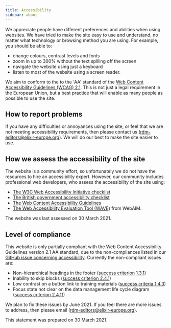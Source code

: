 ```yaml
---
title: Accessibility
sidebar: about
---
```


We appreciate people have different preferences and abilities when using websites. We have tried to make the site easy to use and understand, no matter what technology or browsing method you are using. For example, you should be able to:

  * change colours, contrast levels and fonts
  * zoom in up to 300% without the text spilling off the screen
  * navigate the website using just a keyboard
  * listen to most of the website using a screen reader.

We aim to conform to the to the 'AA' standard of the [Web Content Accessibility Guidelines (WCAG) 2.1](https://www.w3.org/TR/WCAG21/). This is not just a legal requirement in the European Union, but a best practice that will enable as many people as possible to use the site.

## How to report problems
If you have any difficulties or annoyances using the site, or feel that we are not meeting accessibility requirements, then please contact us ([rdm-editors@elixir-europe.org](mailto:rdm-editors@elixir-europe.org)). We will do our best to make the site easier to use.

## How we assess the accessibility of the site
The website is a community effort, so unfortunately we do not have the resources to hire an accessibility expert. However, our community includes professional web developers, who assess the accessibility of the site using:

  * [The W3C Web Accessibility Initiative checklist](https://www.w3.org/WAI/test-evaluate/preliminary/)
  * [The British government accessibility checklist](https://www.gov.uk/government/publications/doing-a-basic-accessibility-check-if-you-cant-do-a-detailed-one/doing-a-basic-accessibility-check-if-you-cant-do-a-detailed-one)
  * [The Web Content Accessibility Guidelines](https://www.w3.org/TR/WCAG21/)
  * [The Web Accessibility Evaluation Tool (WAVE)](https://wave.webaim.org/) from WebAIM.

The website was last assessed on 30 March 2021.

## Level of compliance
This website is only partially compliant with the Web Content Accessibility Guidelines version 2.1 AA standard,  due to the non-compliances listed in our [GitHub issue concerning accessibility](https://github.com/elixir-europe/rdmkit/issues/484). Currently the non-compliant issues are:

  * Non-hierarchical headings in the footer ([success criterion 1.3.1](https://www.w3.org/WAI/WCAG21/Understanding/info-and-relationships))
  * Inability to skip blocks ([success criterion 2.4.1](https://www.w3.org/WAI/WCAG21/Understanding/bypass-blocks.html))
  * Low contrast on a button link to training materials ([success criteria 1.4.3](https://www.w3.org/WAI/WCAG21/Understanding/contrast-minimum.html))
  * Focus state not clear on the data management life cycle diagram ([success criterion 2.4.11](https://www.w3.org/WAI/WCAG22/Understanding/focus-appearance-minimum.html))

We plan to fix these issues by June 2021. If you feel there are more issues to address, then please email ([rdm-editors@elixir-europe.org](mailto:rdm-editors@elixir-europe.org)).


This statement was prepared on 30 March 2021.
